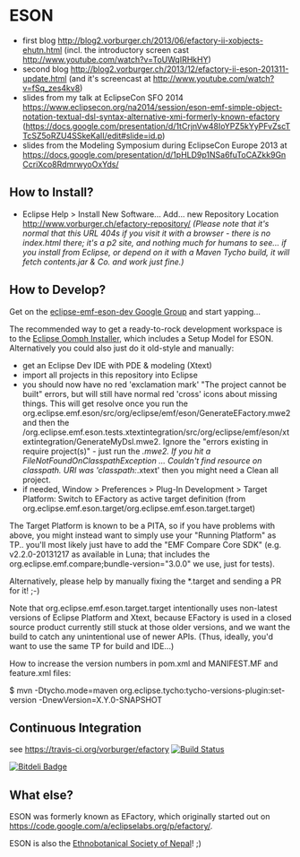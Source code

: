 ESON
====

* first blog http://blog2.vorburger.ch/2013/06/efactory-ii-xobjects-ehutn.html (incl. the introductory screen cast http://www.youtube.com/watch?v=ToUWqIRHkHY)
* second blog http://blog2.vorburger.ch/2013/12/efactory-ii-eson-201311-update.html (and it's screencast at http://www.youtube.com/watch?v=fSq_zes4kv8)
* slides from my talk at EclipseCon SFO 2014 https://www.eclipsecon.org/na2014/session/eson-emf-simple-object-notation-textual-dsl-syntax-alternative-xmi-formerly-known-efactory (https://docs.google.com/presentation/d/1tCrjnVw48IoYPZ5kYyPFvZscTTcSZ5oRZU4SSkeKaII/edit#slide=id.p)
* slides from the Modeling Symposium during EclipseCon Europe 2013 at https://docs.google.com/presentation/d/1pHLD9p1NSa6fuToCAZkk9GnCcriXco8RdmrwyoOxYds/


How to Install?
---------------

* Eclipse Help > Install New Software... Add... new Repository Location http://www.vorburger.ch/efactory-repository/  _(Please note that it's normal that this URL 404s if you visit it with a browser - there is no index.html there; it's a p2 site, and nothing much for humans to see... if you install from Eclipse, or depend on it with a Maven Tycho build, it will fetch contents.jar & Co. and work just fine.)_


How to Develop?
---------------

Get on the [eclipse-emf-eson-dev Google Group](https://groups.google.com/forum/#!forum/eclipse-emf-eson-dev) and start yapping...

The recommended way to get a ready-to-rock development workspace is to the [Eclipse Oomph Installer](https://wiki.eclipse.org/Eclipse_Oomph_Installer), which includes a Setup Model for ESON.  Alternatively you could also just do it old-style and manually:

* get an Eclipse Dev IDE with PDE & modeling (Xtext) 
* import all projects in this repository into Eclipse
* you should now have no red 'exclamation mark' "The project cannot be built" errors, but will still have normal red 'cross' icons about missing things.  This will get resolve once you run the org.eclipse.emf.eson/src/org/eclipse/emf/eson/GenerateEFactory.mwe2 and then the /org.eclipse.emf.eson.tests.xtextintegration/src/org/eclipse/emf/eson/xtextintegration/GenerateMyDsl.mwe2.  Ignore the "errors existing in require project(s)" - just run the *.mwe2.  If you hit a FileNotFoundOnClasspathException ...  Couldn't find resource on classpath. URI was 'classpath:*.xtext' then you might need a Clean all project.
* if needed, Window > Preferences > Plug-In Development > Target Platform: Switch to EFactory as active target definition (from org.eclipse.emf.eson.target/org.eclipse.emf.eson.target.target) 

The Target Platform is known to be a PITA, so if you have problems with above,
you might instead want to simply use your "Running Platform" as TP.. you'll most likely
just have to add the "EMF Compare Core SDK" (e.g. v2.2.0-20131217 as available in Luna; 
that includes the org.eclipse.emf.compare;bundle-version="3.0.0" we use, just for tests).

Alternatively, please help by manually fixing the *.target and sending a PR for it! ;-)

Note that org.eclipse.emf.eson.target.target intentionally uses non-latest versions of Eclipse Platform and Xtext,
because EFactory is used in a closed source product currently still stuck at those older versions, and we want the build
to catch any unintentional use of newer APIs.  (Thus, ideally, you'd want to use the same TP for build and IDE...)

How to increase the version numbers in pom.xml and MANIFEST.MF and feature.xml files:

   $ mvn -Dtycho.mode=maven org.eclipse.tycho:tycho-versions-plugin:set-version -DnewVersion=X.Y.0-SNAPSHOT


Continuous Integration
----------------------

see https://travis-ci.org/vorburger/efactory
[![Build Status](https://travis-ci.org/vorburger/efactory.png?branch=master)](https://travis-ci.org/vorburger/efactory)


[![Bitdeli Badge](https://d2weczhvl823v0.cloudfront.net/vorburger/efactory/trend.png)](https://bitdeli.com/free "Bitdeli Badge")


What else?
----------

ESON was formerly known as EFactory, which originally started out on https://code.google.com/a/eclipselabs.org/p/efactory/.

ESON is also the [Ethnobotanical Society of Nepal](http://www.eson.org.np)! ;)

